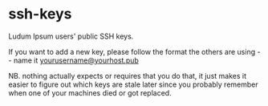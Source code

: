 ssh-keys
========

Ludum Ipsum users' public SSH keys.

If you want to add a new key, please follow the format
the others are using -- name it yourusername@yourhost.pub

NB. nothing actually expects or requires that you do that,
it just makes it easier to figure out which keys are stale
later since you probably remember when one of your machines
died or got replaced.

